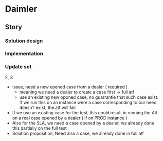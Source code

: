 # Daimler

## Story

### Solution design

### Implementation

### Update set


2, 3
- Issue, need a new opened case from a dealer ( required )
	- meaning we need a dealer to create a case first -> full atf
	- use an existing new oponed case, no guarrantie that such case exist. If we run this on an instance were a case corresponding to our need doesn't exist, the atf will fail
- If we use an existing case for the test, this could result in running the Atf on a real case opened by a dealer ( if on PROD instance )
- Also for the SLA, we need a case opened by a dealer, we already done this partially on the full test
- Solution proposition, Need also a case, we already done in full atf
